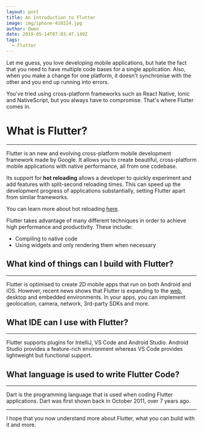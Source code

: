 ```yaml
---
layout: post
title: An Introduction to Flutter
image: img/iphone-410324.jpg
author: Owen
date: 2019-05-14T07:03:47.149Z
tags: 
  - Flutter
---
```


Let me guess, you love developing mobile applications, but hate the fact that you need to have multiple code bases for a single application. Also, when you make a change for one platform, it doesn't synchronise with the other and you end up running into errors.

You've tried using cross-platform frameworks such as React Native, Ionic and NativeScript, but you always have to compromise. That's where Flutter comes in.

# What is Flutter?
---
Flutter is an new and evolving cross-platform mobile development framework made by Google. It allows you to create beautiful, cross-platform mobile applications with native performance, all from one codebase.

Its support for **hot reloading** allows a developer to quickly experiment and add features with split-second reloading times. This can speed up the development progress of applications substantially, setting Flutter apart from similar frameworks.

You can learn more about hot reloading [here](https://flutter.dev/docs/development/tools/hot-reload).

Flutter takes advantage of many different techniques in order to achieve high performance and productivity. These include:

- Compiling to native code
- Using widgets and only rendering them when necessary

## What kind of things can I build with Flutter?

---

Flutter is optimised to create 2D mobile apps that run on both Android and iOS. However, recent news shows that Flutter is expanding to the [web](https://medium.com/flutter-io/hummingbird-building-flutter-for-the-web-e687c2a023a8), desktop and embedded environments. In your apps, you can implement geolocation, camera, network, 3rd-party SDKs and more. 

## What IDE can I use with Flutter?
---
Flutter supports plugins for IntelliJ, VS Code and Android Studio. Android Studio provides a feature-rich environment whereas VS Code provides lightweight but functional support.

## What language is used to write Flutter Code?
---
Dart is the programming language that is used when coding Flutter applications. Dart was first shown back in October 2011, over 7 years ago. 

---

I hope that you now understand more about Flutter, what you can build with it and more. 




